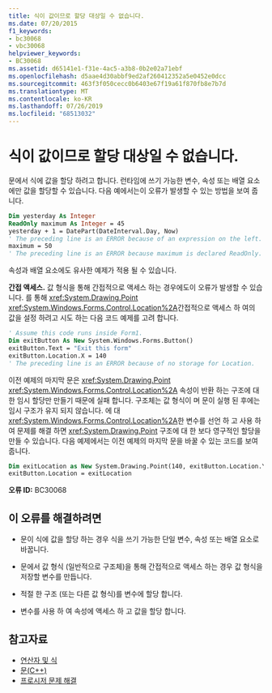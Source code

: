 ```yaml
---
title: 식이 값이므로 할당 대상일 수 없습니다.
ms.date: 07/20/2015
f1_keywords:
- bc30068
- vbc30068
helpviewer_keywords:
- BC30068
ms.assetid: d65141e1-f31e-4ac5-a3b8-0b2e02a71ebf
ms.openlocfilehash: d5aae4d30abbf9ed2af260412352a5e0452e0dcc
ms.sourcegitcommit: 463f3f050cecc0b6403e67f19a61f870fb8e7b7d
ms.translationtype: MT
ms.contentlocale: ko-KR
ms.lasthandoff: 07/26/2019
ms.locfileid: "68513032"
---
```

# <a name="expression-is-a-value-and-therefore-cannot-be-the-target-of-an-assignment"></a>식이 값이므로 할당 대상일 수 없습니다.

문에서 식에 값을 할당 하려고 합니다. 런타임에 쓰기 가능한 변수, 속성 또는 배열 요소에만 값을 할당할 수 있습니다. 다음 예에서는이 오류가 발생할 수 있는 방법을 보여 줍니다.

```vb
Dim yesterday As Integer
ReadOnly maximum As Integer = 45
yesterday + 1 = DatePart(DateInterval.Day, Now)
' The preceding line is an ERROR because of an expression on the left.
maximum = 50
' The preceding line is an ERROR because maximum is declared ReadOnly.
```

속성과 배열 요소에도 유사한 예제가 적용 될 수 있습니다.

**간접 액세스.** 값 형식을 통해 간접적으로 액세스 하는 경우에도이 오류가 발생할 수 있습니다. 를 통해 <xref:System.Drawing.Point> <xref:System.Windows.Forms.Control.Location%2A>간접적으로 액세스 하 여의 값을 설정 하려고 시도 하는 다음 코드 예제를 고려 합니다.

```vb
' Assume this code runs inside Form1.
Dim exitButton As New System.Windows.Forms.Button()
exitButton.Text = "Exit this form"
exitButton.Location.X = 140
' The preceding line is an ERROR because of no storage for Location.
```

이전 예제의 마지막 문은 <xref:System.Drawing.Point> <xref:System.Windows.Forms.Control.Location%2A> 속성이 반환 하는 구조에 대 한 임시 할당만 만들기 때문에 실패 합니다. 구조체는 값 형식이 며 문이 실행 된 후에는 임시 구조가 유지 되지 않습니다. 에 대 <xref:System.Windows.Forms.Control.Location%2A>한 변수를 선언 하 고 사용 하 여 문제를 해결 하면 <xref:System.Drawing.Point> 구조에 대 한 보다 영구적인 할당을 만들 수 있습니다. 다음 예제에서는 이전 예제의 마지막 문을 바꿀 수 있는 코드를 보여 줍니다.

```vb
Dim exitLocation as New System.Drawing.Point(140, exitButton.Location.Y)
exitButton.Location = exitLocation
```

**오류 ID:** BC30068

## <a name="to-correct-this-error"></a>이 오류를 해결하려면

- 문이 식에 값을 할당 하는 경우 식을 쓰기 가능한 단일 변수, 속성 또는 배열 요소로 바꿉니다.

- 문에서 값 형식 (일반적으로 구조체)을 통해 간접적으로 액세스 하는 경우 값 형식을 저장할 변수를 만듭니다.

- 적절 한 구조 (또는 다른 값 형식)를 변수에 할당 합니다.

- 변수를 사용 하 여 속성에 액세스 하 고 값을 할당 합니다.

## <a name="see-also"></a>참고자료

- [연산자 및 식](../../../visual-basic/programming-guide/language-features/operators-and-expressions/index.md)
- [문(C++)](../../../visual-basic/programming-guide/language-features/statements.md)
- [프로시저 문제 해결](../../../visual-basic/programming-guide/language-features/procedures/troubleshooting-procedures.md)
